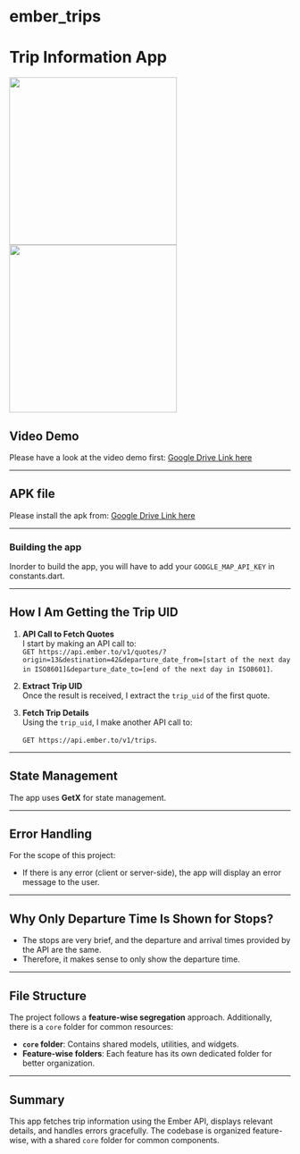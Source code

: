 # ember_trips

# Trip Information App

<img src="https://github.com/user-attachments/assets/8878a2e5-26d5-44c8-849a-5ce1d2691503" width="300">
<img src="https://github.com/user-attachments/assets/2a9ce454-0a22-4b34-ac4c-a0a06c6afffa" width="300">

## Video Demo
Please have a look at the video demo first: [Google Drive Link here](https://drive.google.com/file/d/1dB48hSgw-FcKqfXx25IbYC3RCKsUL01t/view?usp=sharing)

---

## APK file
Please install the apk from: [Google Drive Link here](https://drive.google.com/file/d/1-DQ4vQytDtv2-KsV1qeCjZ164sxrsgTl/view?usp=sharing)

---

### Building the app
Inorder to build the app, you will have to add your   `GOOGLE_MAP_API_KEY` in constants.dart.

---

## How I Am Getting the Trip UID

1. **API Call to Fetch Quotes**  
   I start by making an API call to:  
   `GET https://api.ember.to/v1/quotes/?origin=13&destination=42&departure_date_from=[start of the next day in ISO8601]&departure_date_to=[end of the next day in ISO8601]`.

2. **Extract Trip UID**  
   Once the result is received, I extract the `trip_uid` of the first quote.

3. **Fetch Trip Details**  
   Using the `trip_uid`, I make another API call to:  

   `GET https://api.ember.to/v1/trips`.

---

## State Management
The app uses **GetX** for state management.

---

## Error Handling
For the scope of this project:
- If there is any error (client or server-side), the app will display an error message to the user.

---

## Why Only Departure Time Is Shown for Stops?
- The stops are very brief, and the departure and arrival times provided by the API are the same.  
- Therefore, it makes sense to only show the departure time.

---

## File Structure
The project follows a **feature-wise segregation** approach. Additionally, there is a `core` folder for common resources:
- **`core` folder**: Contains shared models, utilities, and widgets.
- **Feature-wise folders**: Each feature has its own dedicated folder for better organization.

---

## Summary
This app fetches trip information using the Ember API, displays relevant details, and handles errors gracefully. The codebase is organized feature-wise, with a shared `core` folder for common components.
